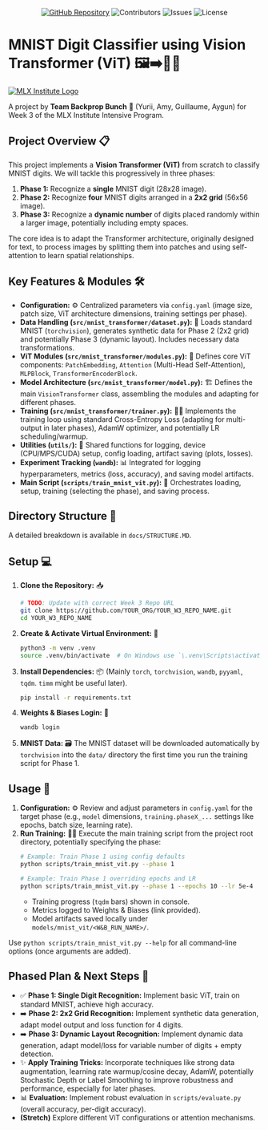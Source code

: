 <!-- Badges -->
<p align="center">
    <a href="https://github.com/YuriiOks/mlx-w3-mnist-transformer"><img src="https://img.shields.io/badge/GitHub-Repository-blue?style=for-the-badge&logo=github" alt="GitHub Repository"/></a>
    <img src="https://img.shields.io/github/contributors/YuriiOks/mlx-w3-mnist-transformer?style=for-the-badge" alt="Contributors"/>
    <img src="https://img.shields.io/github/issues/YuriiOks/mlx-w3-mnist-transformer?style=for-the-badge" alt="Issues"/>
    <img src="https://img.shields.io/github/license/YuriiOks/mlx-w3-mnist-transformer?style=for-the-badge" alt="License"/>
</p>


# MNIST Digit Classifier using Vision Transformer (ViT) 🖼️➡️🔢🧠

[![MLX Institute Logo](https://ml.institute/logo.png)](http://ml.institute)

A project by **Team Backprop Bunch** 🎉 (Yurii, Amy, Guillaume, Aygun) for Week 3 of the MLX Institute Intensive Program.

## Project Overview 📋

This project implements a **Vision Transformer (ViT)** from scratch to classify MNIST digits. We will tackle this progressively in three phases:

1.  **Phase 1:** Recognize a **single** MNIST digit (28x28 image).
2.  **Phase 2:** Recognize **four** MNIST digits arranged in a **2x2 grid** (56x56 image).
3.  **Phase 3:** Recognize a **dynamic number** of digits placed randomly within a larger image, potentially including empty spaces.

The core idea is to adapt the Transformer architecture, originally designed for text, to process images by splitting them into patches and using self-attention to learn spatial relationships.

## Key Features & Modules 🛠️

*   **Configuration:** ⚙️ Centralized parameters via `config.yaml` (image size, patch size, ViT architecture dimensions, training settings per phase).
*   **Data Handling (`src/mnist_transformer/dataset.py`):** 🔄 Loads standard MNIST (`torchvision`), generates synthetic data for Phase 2 (2x2 grid) and potentially Phase 3 (dynamic layout). Includes necessary data transformations.
*   **ViT Modules (`src/mnist_transformer/modules.py`):** 🧩 Defines core ViT components: `PatchEmbedding`, `Attention` (Multi-Head Self-Attention), `MLPBlock`, `TransformerEncoderBlock`.
*   **Model Architecture (`src/mnist_transformer/model.py`):** 🏗️ Defines the main `VisionTransformer` class, assembling the modules and adapting for different phases.
*   **Training (`src/mnist_transformer/trainer.py`):** 🏋️‍♀️ Implements the training loop using standard Cross-Entropy Loss (adapting for multi-output in later phases), AdamW optimizer, and potentially LR scheduling/warmup.
*   **Utilities (`utils/`):** 🔧 Shared functions for logging, device (CPU/MPS/CUDA) setup, config loading, artifact saving (plots, losses).
*   **Experiment Tracking (`wandb`):** 📊 Integrated for logging hyperparameters, metrics (loss, accuracy), and saving model artifacts.
*   **Main Script (`scripts/train_mnist_vit.py`):** 🚀 Orchestrates loading, setup, training (selecting the phase), and saving process.

## Directory Structure 📁

A detailed breakdown is available in `docs/STRUCTURE.MD`.

## Setup 💻

1.  **Clone the Repository:** 📥
    ```bash
    # TODO: Update with correct Week 3 Repo URL
    git clone https://github.com/YOUR_ORG/YOUR_W3_REPO_NAME.git
    cd YOUR_W3_REPO_NAME
    ```
2.  **Create & Activate Virtual Environment:** 🐍
    ```bash
    python3 -m venv .venv
    source .venv/bin/activate  # On Windows use `\.venv\Scripts\activate`
    ```
3.  **Install Dependencies:** 📦 (Mainly `torch`, `torchvision`, `wandb`, `pyyaml`, `tqdm`. `timm` might be useful later).
    ```bash
    pip install -r requirements.txt
    ```
4.  **Weights & Biases Login:** 🔑
    ```bash
    wandb login
    ```
5.  **MNIST Data:** 🗃️ The MNIST dataset will be downloaded automatically by `torchvision` into the `data/` directory the first time you run the training script for Phase 1.

## Usage 🚦

1.  **Configuration:** ⚙️ Review and adjust parameters in `config.yaml` for the target phase (e.g., `model` dimensions, `training.phaseX_...` settings like epochs, batch size, learning rate).
2.  **Run Training:** 🏃‍♂️ Execute the main training script from the project root directory, potentially specifying the phase:
    ```bash
    # Example: Train Phase 1 using config defaults
    python scripts/train_mnist_vit.py --phase 1

    # Example: Train Phase 1 overriding epochs and LR
    python scripts/train_mnist_vit.py --phase 1 --epochs 10 --lr 5e-4
    ```
    *   Training progress (`tqdm` bars) shown in console.
    *   Metrics logged to Weights & Biases (link provided).
    *   Model artifacts saved locally under `models/mnist_vit/<W&B_RUN_NAME>/`.

Use `python scripts/train_mnist_vit.py --help` for all command-line options (once arguments are added).

## Phased Plan & Next Steps 🔮

*   ✅ **Phase 1: Single Digit Recognition:** Implement basic ViT, train on standard MNIST, achieve high accuracy.
*   ➡️ **Phase 2: 2x2 Grid Recognition:** Implement synthetic data generation, adapt model output and loss function for 4 digits.
*   ➡️ **Phase 3: Dynamic Layout Recognition:** Implement dynamic data generation, adapt model/loss for variable number of digits + empty detection.
*   ✨ **Apply Training Tricks:** Incorporate techniques like strong data augmentation, learning rate warmup/cosine decay, AdamW, potentially Stochastic Depth or Label Smoothing to improve robustness and performance, especially for later phases.
*   📊 **Evaluation:** Implement robust evaluation in `scripts/evaluate.py` (overall accuracy, per-digit accuracy).
*   **(Stretch)** Explore different ViT configurations or attention mechanisms.
